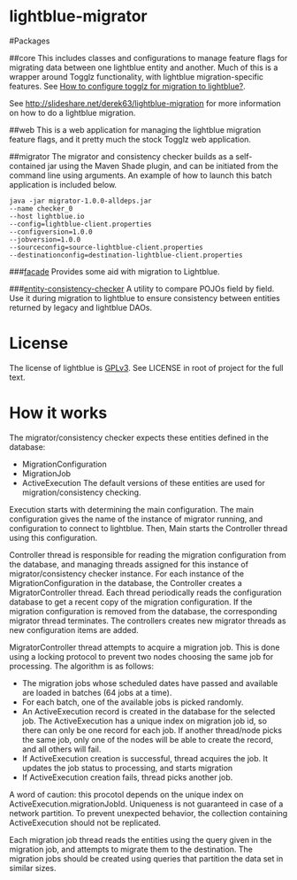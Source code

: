 lightblue-migrator
==================

#Packages

##core
This includes classes and configurations to manage feature flags for migrating data between one lightblue entity and another.  Much of this is a wrapper around Togglz functionality, with lightblue migration-specific features. See [How to configure togglz for migration to lightblue?](TOGGLZ.md).

See http://slideshare.net/derek63/lightblue-migration for more information on how to do a lightblue migration.

##web
This is a web application for managing the lightblue migration feature flags, and it pretty much the stock Togglz web application.

##migrator
The migrator and consistency checker builds as a self-contained jar using the Maven Shade plugin, and can be initiated from the command line using arguments.  An example of how to launch this batch application is included below. 

```shell
java -jar migrator-1.0.0-alldeps.jar 
--name checker_0
--host lightblue.io
--config=lightblue-client.properties
--configversion=1.0.0
--jobversion=1.0.0
--sourceconfig=source-lightblue-client.properties
--destinationconfig=destination-lightblue-client.properties
```

###[facade](facade)
Provides some aid with migration to Lightblue.

###[entity-consistency-checker](entity-consistency-checker)
A utility to compare POJOs field by field. Use it during migration to lightblue to ensure consistency between entities returned by legacy and lightblue DAOs.

# License

The license of lightblue is [GPLv3](https://www.gnu.org/licenses/gpl.html).  See LICENSE in root of project for the full text.

# How it works

The migrator/consistency checker expects these entities defined in the database:
 * MigrationConfiguration
 * MigrationJob
 * ActiveExecution
The default versions of these entities are used for migration/consistency checking.

Execution starts with determining the main configuration. The main
configuration gives the name of the instance of migrator running, and
configuration to connect to lightblue. Then, Main starts the
Controller thread using this configuration.

Controller thread is responsible for reading the migration
configuration from the database, and managing threads assigned for
this instance of migrator/consistency checker instance. For each
instance of the MigrationConfiguration in the database, the Controller
creates a MigratorController thread. Each thread periodically reads
the configuration database to get a recent copy of the migration
configuration. If the migration configuration is removed from the
database, the corresponding migrator thread terminates. The
controllers creates new migrator threads as new configuration items
are added.

MigratorController thread attempts to acquire a migration job. This is
done using a locking protocol to prevent two nodes choosing the same
job for processing. The algorithm is as follows:
 * The migration jobs whose scheduled dates have passed and available are loaded
   in batches (64 jobs at a time).
 * For each batch, one of the available jobs is picked randomly.
 * An ActiveExecution record is created in the database for the selected job. The ActiveExecution has
   a unique index on migration job id, so there can only be one record for each job. If another
   thread/node picks the same job, only one of the nodes will be able to create the record, and all
   others will fail.
 * If ActiveExecution creation is successful, thread acquires the job. It updates the job status to processing, and
   starts migration
 * If ActiveExecution creation fails, thread picks another job.

A word of caution: this procotol depends on the unique index on
ActiveExecution.migrationJobId. Uniqueness is not guaranteed in case
of a network partition. To prevent unexpected behavior, the collection
containing ActiveExecution should not be replicated.

Each migration job thread reads the entities using the query given in
the migration job, and attempts to migrate them to the
destination. The migration jobs should be created using queries that
partition the data set in similar sizes.